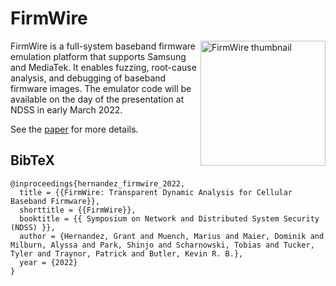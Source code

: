 # FirmWire

<a href="https://github.com/FirmWire/FirmWire/blob/main/firmwire-ndss22.pdf?raw=true"> <img title="" src="https://user-images.githubusercontent.com/3030665/149030164-2adf65b2-114a-4f07-82ea-67cf1f65edef.png" alt="FirmWire thumbnail" align="right" width="200"></a>
FirmWire is a full-system baseband firmware emulation platform that supports Samsung and MediaTek. It enables fuzzing, root-cause analysis, and debugging of baseband firmware images. The emulator code will be available on the day of the presentation at NDSS in early March 2022.

See the [paper](https://github.com/FirmWire/FirmWire/blob/main/firmwire-ndss22.pdf?raw=true) for more details.

## BibTeX
```
@inproceedings{hernandez_firmwire_2022,
  title = {{FirmWire: Transparent Dynamic Analysis for Cellular Baseband Firmware}},
  shorttitle = {{FirmWire}},
  booktitle = {{ Symposium on Network and Distributed System Security (NDSS) }},
  author = {Hernandez, Grant and Muench, Marius and Maier, Dominik and Milburn, Alyssa and Park, Shinjo and Scharnowski, Tobias and Tucker, Tyler and Traynor, Patrick and Butler, Kevin R. B.},
  year = {2022}
}
```
